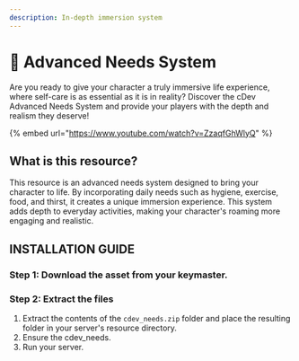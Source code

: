 ```yaml
---
description: In-depth immersion system
---
```


# 👩 Advanced Needs System

Are you ready to give your character a truly immersive life experience, where self-care is as essential as it is in reality? Discover the cDev Advanced Needs System and provide your players with the depth and realism they deserve!

{% embed url="https://www.youtube.com/watch?v=ZzaqfGhWlyQ" %}



## What is this resource?

This resource is an advanced needs system designed to bring your character to life. By incorporating daily needs such as hygiene, exercise, food, and thirst, it creates a unique immersion experience. This system adds depth to everyday activities, making your character's roaming more engaging and realistic. &#x20;

## INSTALLATION GUIDE

### Step 1: Download the asset from your keymaster.

### Step 2: Extract the files

1. Extract the contents of the `cdev_needs.zip` folder and place the resulting folder in your server's resource directory.
2. Ensure the cdev\_needs.
3. Run your server.

